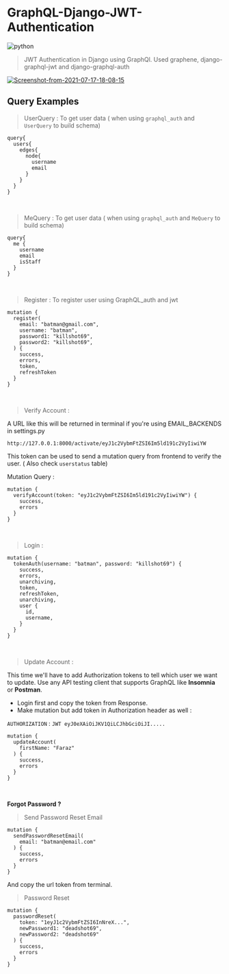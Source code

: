 # GraphQL-Django-JWT-Authentication

![python](https://img.shields.io/badge/python-3.6%20%7C%203.7%20%7C%203.8-blue) 
> JWT Authentication in Django using GraphQl. Used graphene, django-graphql-jwt and django-graphql-auth

<a href="https://ibb.co/1MHvnWt"><img src="https://i.ibb.co/Lr4kP7X/Screenshot-from-2021-07-17-18-08-15.png" alt="Screenshot-from-2021-07-17-18-08-15" border="0"></a>

## Query Examples

> UserQuery : To get user data ( when using `graphql_auth` and `UserQuery` to build schema)

```
query{
  users{
    edges{
      node{
        username
        email
      }
    }
  }
}
```
<br>

> MeQuery : To get user data ( when using `graphql_auth` and `MeQuery` to build schema)

```
query{
  me {
    username
    email
    isStaff
  }
}
```
<br>

>  Register : To register user using GraphQL_auth and jwt

```
mutation {
  register(
    email: "batman@gmail.com",
    username: "batman",
    password1: "killshot69",
    password2: "killshot69",
  ) {
    success,
    errors,
    token,
    refreshToken
  }
}
```
<br>

>  Verify Account :

A URL like this will be returned in terminal if you're using EMAIL_BACKENDS in settings.py

```
http://127.0.0.1:8000/activate/eyJ1c2VybmFtZSI6Im5ld191c2VyIiwiYW
```
This token can be used to send a mutation query from frontend to verify the user. 
( Also check `userstatus` table)

Mutation Query : 

```
mutation {
  verifyAccount(token: "eyJ1c2VybmFtZSI6Im5ld191c2VyIiwiYW") {
    success,
    errors
  }
}
```

<br>

> Login : 

```
mutation {
  tokenAuth(username: "batman", password: "killshot69") {
    success,
    errors,
    unarchiving,
    token,
    refreshToken,
    unarchiving,
    user {
      id,
      username,
    }
  }
}
```
<br>

> Update Account : 

This time we'll have to add Authorization tokens to tell which user we want to update.
Use any API testing client that supports GraphQL like **Insomnia** or **Postman**.

* Login first and copy the token from Response.
* Make mutation but add token in Authorization header as well :

`AUTHORIZATION` : `JWT eyJ0eXAiOiJKV1QiLCJhbGciOiJI.....`

```
mutation {
  updateAccount(
    firstName: "Faraz"
  ) {
    success,
    errors
  }
}
```
<br>

**Forgot Password ?**

> Send Password Reset Email

```
mutation {
  sendPasswordResetEmail(
    email: "batman@email.com"
  ) {
    success,
    errors
  }
}
```

And copy the url token from terminal. 

> Password Reset 

```
mutation {
  passwordReset(
    token: "1eyJ1c2VybmFtZSI6InNreX...",
    newPassword1: "deadshot69",
    newPassword2: "deadshot69"
  ) {
    success,
    errors
  }
}
```